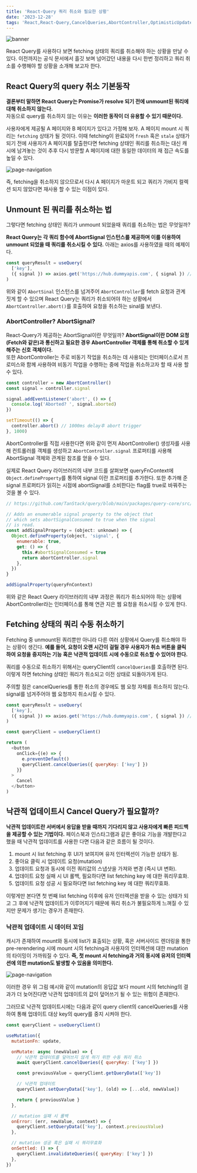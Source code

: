 ```yaml
---
title: 'React-Query 쿼리 취소와 필요한 상황'
date: '2023-12-28'
tags: 'React,React-Query,CancelQueries,AbortController,OptimisticUpdate'
---
```


![banner](./react-query-cancel-queries-img/banner.png)

React Query를 사용하다 보면 fetching 상태의 쿼리를 취소해야 하는 상황을 만날 수 있다. 이전까지는 공식 문서에서 흘깃 보며 넘어갔던 내용을 다시 한번 정리하고 쿼리 취소를 수행해야 할 상황을 소개해 보고자 한다.

## React Query의 query 취소 기본동작

**결론부터 말하면 React Query는 Promise가 resolve 되기 전에 unmount된 쿼리에 대해 취소하지 않는다.**  
자동으로 query를 취소하지 않는 이유는 **이러한 동작이 더 유용할 수 있기 때문이다.**

사용자에게 제공될 A 페이지와 B 페이지가 있다고 가정해 보자. A 페이지 mount 시 쿼리는 `fetching` 상태가 될 것이다. 이때 fetching이 완료되어 `fresh` 혹은 `stale` 상태가 되기 전에 사용자가 A 페이지를 탈출한다면 fetching 상태인 쿼리를 취소하는 대신 캐시에 남겨놓는 것이 추후 다시 방문할 A 페이지에 대한 동일한 데이터의 재 접근 속도를 높일 수 있다.

![page-navigation](./react-query-cancel-queries-img/page-navigation.png)

즉, fetching을 취소하지 않으므로서 다시 A 페이지가 마운트 되고 쿼리가 가비지 컬렉션 되지 않았다면 재사용 할 수 있는 이점이 있다.

## Unmount 된 쿼리를 취소하는 법

그렇다면 fetching 상태인 쿼리가 unmount 되었을때 쿼리를 취소하는 법은 무엇일까?

**React Query는 각 쿼리 함수에 AbortSignal 인스턴스를 제공하며 이를 이용하여 unmount 되었을 때 쿼리를 취소시킬 수 있다.** 아래는 axios를 사용하였을 때의 예제이다.

```js
const queryResult = useQuery(
  ['key'],
  ({ signal }) => axios.get('https://hub.dummyapis.com', { signal }) // sinal를 넘겨준다.
)
```

위와 같이 `AbortSinal` 인스턴스를 넘겨주어 `AbortController`를 fetch 요청과 관계 짓게 할 수 있으며 React Query는 쿼리가 취소되어야 하는 상황에서 `AbortController.abort()`를 호출하여 요청을 취소하는 sinal를 보낸다.

### AbortController? AbortSignal?

React-Query가 제공하는 AbortSignal이란 무엇일까? **AbortSignal이란 DOM 요청(Fetch와 같은)과 통신하고 필요한 경우 AbortController 객체를 통해 취소할 수 있게 해주는 신호 객체이다.**  
또한 AbortController는 주로 비동기 작업을 취소하는 데 사용되는 인터페이스로서 프로미스와 함께 사용하여 비동기 작업을 수행하는 중에 작업을 취소하고자 할 때 사용 할 수 있다.

```js
const controller = new AbortController()
const signal = controller.signal

signal.addEventListener('abort', () => {
  console.log('Aborted? ', signal.aborted)
})

setTimeout(() => {
  controller.abort() // 1000ms delay후 abort trigger
}, 1000)
```

AbortController를 직접 사용한다면 위와 같이 먼저 AbortController() 생성자를 사용해 컨트롤러를 객체를 생성하고 `AbortController.signal` 프로퍼티를 사용해 AbortSignal 객체와 관계된 참조를 얻을 수 있다.

실제로 React Query 라이브러리의 내부 코드를 살펴보면 queryFnContext에 `Object.defineProperty`를 통하여 signal 이란 프로퍼티를 추가한다. 또한 추가해 준 signal 프로퍼티가 읽히는 시점에 abortSignal를 소비한다는 flag를 true로 바꿔주는 것을 볼 수 있다.

```js
// https://github.com/TanStack/query/blob/main/packages/query-core/src/query.ts#L373

// Adds an enumerable signal property to the object that
// which sets abortSignalConsumed to true when the signal
// is read.
const addSignalProperty = (object: unknown) => {
  Object.defineProperty(object, 'signal', {
    enumerable: true,
    get: () => {
      this.#abortSignalConsumed = true
      return abortController.signal
    },
  })
}

addSignalProperty(queryFnContext)
```

위와 같은 React Query 라이브러리의 내부 과정은 쿼리가 취소되어야 하는 상황에 AbortController라는 인터페이스를 통해 연관 지은 웹 요청을 취소시킬 수 있게 한다.

## Fetching 상태의 쿼리 수동 취소하기

Fetching 중 unmount된 쿼리뿐만 아니라 다른 여러 상황에서 Query를 취소해야 하는 상황이 생긴다. **예를 들어, 요청이 오랜 시간이 걸릴 경우 사용자가 취소 버튼을 클릭하여 요청을 중지하는 기능 혹은 낙관적 업데이트 시에 수동으로 취소할 수 있어야 한다.**

쿼리를 수동으로 취소하기 위해서는 queryClient의 `cancelQueries`를 호출하면 된다. 이렇게 하면 fetching 상태인 쿼리가 취소되고 이전 상태로 되돌아가게 된다.

주의할 점은 cancelQueries를 통한 취소의 경우에도 웹 요청 자체를 취소하지 않는다. signal를 넘겨주어야 웹 요청까지 취소시킬 수 있다.

```js
const queryResult = useQuery(
  ['key'],
  ({ signal }) => axios.get('https://hub.dummyapis.com', { signal }) // sinal를 넘겨주어 웹 요청까지 취소
)

const queryClient = useQueryClient()

return (
  <button
    onClick={(e) => {
      e.preventDefault()
      queryClient.cancelQueries({ queryKey: ['key'] })
    }}
  >
    Cancel
  </button>
)
```

## 낙관적 업데이트시 Cancel Query가 필요할까?

**낙관적 업데이트란 서버에서 응답을 받을 때까지 기다리지 않고 사용자에게 빠른 피드백을 제공할 수 있는 기법이다.** 페이스북과 인스타그램과 같은 좋아요 기능을 개발한다고 했을 때 낙관적 업데이트를 사용한 다면 다음과 같은 흐름이 될 것이다.

1. mount 시 list fetching 후 UI가 보여지며 유저 인터렉션이 가능한 상태가 됨.
2. 좋아요 클릭 시 업데이트 요청(mutation)
3. 업데이트 요청과 동시에 이전 쿼리값의 스냅샷을 가져와 변경 (즉시 UI 변화).
4. 업데이트 요청 실패 시 UI 롤백, 필요하다면 list fetching key 에 대한 쿼리무효화.
5. 업데이트 요청 성공 시 필요하다면 list fetching key 에 대한 쿼리무효화.

이렇게만 본다면 첫 번째 list fetching 이후에 유저 인터렉션을 받을 수 있는 상태가 되고 그 후에 낙관적 업데이트가 이루어지기 때문에 쿼리 취소가 불필요하게 느껴질 수 있지만 문제가 생기는 경우가 존재한다.

### 낙관적 업데이트 시 데이터 꼬임

캐시가 존재하여 mount와 동시에 list가 표출되는 상황, 혹은 서버사이드 렌더링을 통한 pre-rerendering 시에 mount 시의 fetching과 사용자의 인터렉션에 대한 mutation의 타이밍이 가까워질 수 있다.
**즉, 첫 mount 시 fetching과 거의 동시에 유저의 인터렉션에 의한 mutation도 발생할 수 있음을 의미한다.**

![page-navigation](./react-query-cancel-queries-img/ex-optimistic-update.png)

이러한 경우 위 그림 예시와 같이 mutation의 응답값 보다 mount 시의 fetching의 결과가 더 늦어진다면 낙관적 업데이트의 값이 덮어쓰기 될 수 있는 위험이 존재한다.

그러므로 낙관적 업데이트시에는 다음과 같이 query client의 cancelQueries를 사용하여 통해 업데이트 대상 key의 query를 중지 시켜야 한다.

```js
const queryClient = useQueryClient()

useMutation({
  mutationFn: update,

  onMutate: async (newValue) => {
    // 낙관적 업데이트를 덮어쓰지 않게 하기 위한 수동 쿼리 취소
    await queryClient.cancelQueries({ queryKey: ['key'] })

    const previousValue = queryClient.getQueryData(['key'])

    // 낙관적 업데이트
    queryClient.setQueryData(['key'], (old) => [...old, newValue])

    return { previousValue }
  },

  // mutation 실패 시 롤백
  onError: (err, newValue, context) => {
    queryClient.setQueryData(['key'], context.previousValue)
  },

  // mutation 성공 혹은 실패 시 쿼리무효화
  onSettled: () => {
    queryClient.invalidateQueries({ queryKey: ['key'] })
  },
})
```
